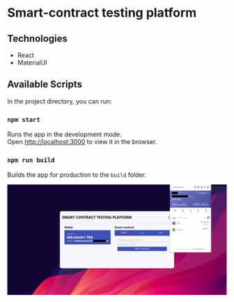# Smart-contract testing platform

## Technologies
- React
- MaterialUI

## Available Scripts

In the project directory, you can run:

### `npm start`

Runs the app in the development mode.\
Open [http://localhost:3000](http://localhost:3000) to view it in the browser.

### `npm run build`

Builds the app for production to the `build` folder.

![alt text](docs/images/main-screen.jpg?raw=true)